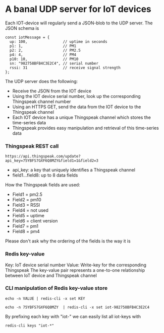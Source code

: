 # A banal UDP server for IoT devices

Each IOT-device will regularly send a JSON-blob to the UDP server. The JSON schema is

````
const iotMessage = {
  up: 100,                // uptime in seconds
  p1: 1,                  // PM1
  p2: 2,                  // PM2.5
  p4: 4,                  // PM4
  p10: 10,                // PM10
  sn: "982758BFB4C3E2C4", // serial number
  rssi: 31                // receive signal strength
};
````

The UDP server does the following:

- Receive the JSON from the IOT device
- Using the IOT device serial number, look up the corresponding Thingspeak channel number
- Using an HTTPS GET, send the data from the IOT device to the Thingspeak channel
- Each IOT device has a unique Thingspeak channel which stores the time-series data 
- Thingspeak provides easy manipulation and retrieval of this time-series data

### Thingspeak REST call

````
https://api.thingspeak.com/update?api_key=75YBFS7GXF6Q8MZY&field1=1&field2=3

````

- api_key: a key that uniquely identifies a Thingspeak channel
- field1...field8: up to 8 data fields 

How the Thingspeak fields are used:

- Field1 = pm2.5
- Field2 = pm10
- Field3 = RSSI
- Field4 = not used
- Field5 = uptime
- Field6 = client version
- Field7 = pm1
- Field8 = pm4

Please don't ask why the ordering of the fields is the way it is

### Redis key-value 
Key: IoT device serial number
Value: Write-key for the corresponding Thingspeak
The key-value pair represents a one-to-one relationship between IoT device and Thingspeak channel

### CLI manipulation of Redis key-value store

````echo -n VALUE | redis-cli -x set KEY````

````echo -n 75YBFS7GXF6Q8MZY  | redis-cli -x set iot-982758BFB4C3E2C4 ````

By prefixing each key with "iot-" we can easily list all iot-keys with

````redis-cli keys "iot-*"````
